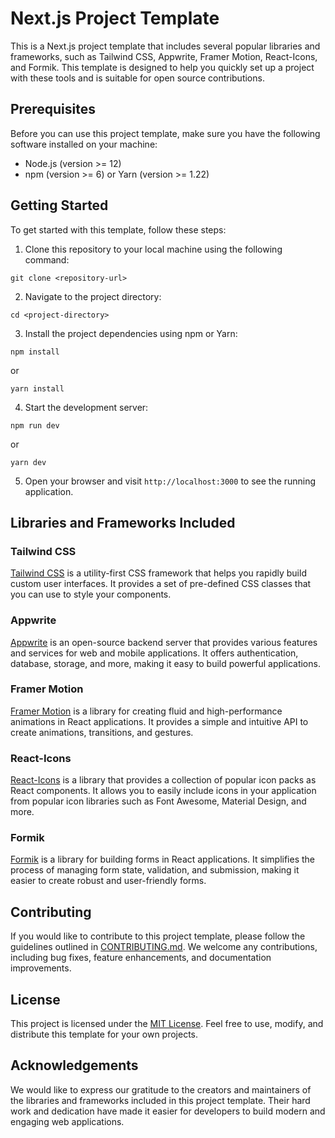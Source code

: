 # Next.js Project Template

This is a Next.js project template that includes several popular libraries and frameworks, such as Tailwind CSS, Appwrite, Framer Motion, React-Icons, and Formik. This template is designed to help you quickly set up a project with these tools and is suitable for open source contributions.

## Prerequisites

Before you can use this project template, make sure you have the following software installed on your machine:

- Node.js (version >= 12)
- npm (version >= 6) or Yarn (version >= 1.22)

## Getting Started

To get started with this template, follow these steps:

1. Clone this repository to your local machine using the following command:

```shell
git clone <repository-url>
```

2. Navigate to the project directory:

```shell
cd <project-directory>
```

3. Install the project dependencies using npm or Yarn:

```shell
npm install
```
or
```shell
yarn install
```

4. Start the development server:

```shell
npm run dev
```
or
```shell
yarn dev
```

5. Open your browser and visit `http://localhost:3000` to see the running application.

## Libraries and Frameworks Included

### Tailwind CSS

[Tailwind CSS](https://tailwindcss.com/) is a utility-first CSS framework that helps you rapidly build custom user interfaces. It provides a set of pre-defined CSS classes that you can use to style your components.

### Appwrite

[Appwrite](https://appwrite.io/) is an open-source backend server that provides various features and services for web and mobile applications. It offers authentication, database, storage, and more, making it easy to build powerful applications.

### Framer Motion

[Framer Motion](https://www.framer.com/motion/) is a library for creating fluid and high-performance animations in React applications. It provides a simple and intuitive API to create animations, transitions, and gestures.

### React-Icons

[React-Icons](https://react-icons.github.io/react-icons/) is a library that provides a collection of popular icon packs as React components. It allows you to easily include icons in your application from popular icon libraries such as Font Awesome, Material Design, and more.

### Formik

[Formik](https://formik.org/) is a library for building forms in React applications. It simplifies the process of managing form state, validation, and submission, making it easier to create robust and user-friendly forms.

## Contributing

If you would like to contribute to this project template, please follow the guidelines outlined in [CONTRIBUTING.md](CONTRIBUTING.md). We welcome any contributions, including bug fixes, feature enhancements, and documentation improvements.

## License

This project is licensed under the [MIT License](LICENSE). Feel free to use, modify, and distribute this template for your own projects.

## Acknowledgements

We would like to express our gratitude to the creators and maintainers of the libraries and frameworks included in this project template. Their hard work and dedication have made it easier for developers to build modern and engaging web applications.